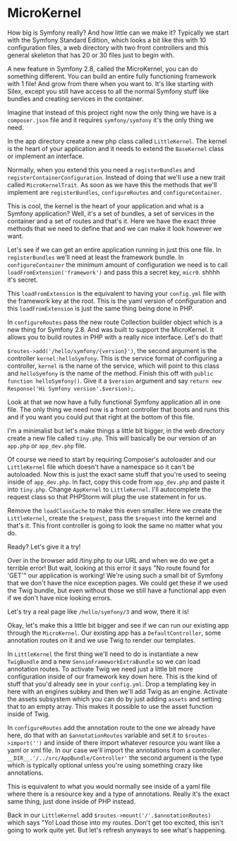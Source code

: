 # MicroKernel

How big is Symfony really? And how little can we make it? Typically we start with the
Symfony Standard Edition, which looks a bit like this with 10 configuration files, 
a web directory with two front controllers and this general skeleton that has 20 or 30
files just to begin with. 

A new feature in Symfony 2.8, called the MicroKernel, you can do something different.
You can build an entire fully functioning framework with 1 file! And grow from there
when you want to. It's like starting with Silex, except you still have access to all
the normal Symfony stuff like bundles and creating services in the container. 

Imagine that instead of this project right now the only thing we have is a `composer.json`
file and it requires `symfony/symfony` it's the only thing we need. 

In the app directory create a new php class called `LittleKernel`. The kernel is the heart
of your application and it needs to extend the `BaseKernel` class or implement an interface.

Normally, when you extend this you need a `registerBundles` and `registerContainerConfiguration`.
Instead of doing that we'll use a new trait called `MicroKernelTrait`. As soon as we have this
the methods that we'll implement are `registerBundles`, `configureRoutes` and `configureContainer`.

This is cool, the kernel is the heart of your application and what is a Symfony application?
Well, it's a set of bundles, a set of services in the container and a set of routes and that's it.
Here we have the exact three methods that we need to define that and we can make it look however
we want.

Let's see if we can get an entire application running in just this one file. In `registerBundles`
we'll need at least the framework bundle. In `configureContainer` the minimum amount of configuration
we need is to call `loadFromExtension('framework')` and pass this a secret key, `micr0`. shhhh it's secret.

This `loadFromExtension` is the equivalent to having your `config.yml` file with the framework key
at the root. This is the yaml version of configuration and this `loadFromExtension` is just the same
thing being done in PHP. 

In `configureRoutes` pass the new route Collection builder object which is a new thing for Symfony 2.8.
And was built to support the MicroKernel. It allows you to build routes in PHP with a really nice interface.
Let's do that!

`$routes->add('/hello/symfony/{version}')`, the second argument is the controller `kernel:helloSymfony`.
This is the service format of configuring a controller, `kernel` is the name of the service, which will
point to this class and `helloSymfony` is the name of the method. Finish this off with `public function helloSymfony()`.
Give it a `$version` argument and say `return new Response('Hi Symfony version'.$version);`. 

Look at that we now have a fully functional Symfony application all in one file. The only thing we need now is a
front controller that boots and runs this and if you want you could put that right at the bottom of this file.

I'm a minimalist but let's make things a little bit bigger, in the web directory create a new file called
`tiny.php`. This will basically be our version of an `app.php` or `app_dev.php` file. 

Of course we need to start by requiring Composer's autoloader and our `LittleKernel` file which doesn't
have a namespace so it can't be autoloaded. Now this is just the exact same stuff that you're used to seeing
inside of `app_dev.php`. In fact, copy this code from `app_dev.php` and paste it into `tiny.php`. Change
`AppKernel` to `LittleKernel`. I'll autocomplete the request class so that PHPStorm will plug the use statement
in for us. 

Remove the `loadClassCache` to make this even smaller. Here we create the `LittleKernel`, create the `$request`,
pass the `$request` into the kernel and that's it. This front controller is going to look the same no matter
what you do. 

Ready? Let's give it a try!

Over in the browser add /tiny.php to our URL and when we do we get a terrible error! But wait, looking at this
error it says "No route found for 'GET'" our application is working! We're using such a small bit of Symfony
that we don't have the nice exception pages. We could get these if we used the Twig bundle, but even without
those we still have a functional app even if we don't have nice looking errors. 

Let's try a real page like `/hello/symfony/3` and wow, there it is! 

Okay, let's make this a little bit bigger and see if we can run our existing app through the `MicroKernel`.
Our existing app has a `DefaultController`, some annotation routes on it and we use Twig to render our
templates. 

In `LittleKernel` the first thing we'll need to do is instantiate a new `TwigBundle` and a new `SensioFrameworkExtraBundle`
so we can load annotation routes. To activate Twig we need just a little bit more configuration inside of
our framework key down here. This is the kind of stuff that you'd already see in your `config.yml`. Drop
a templating key in here with an engines subkey and then we'll add Twig as an engine. Activate the assets
subsystem which you can do by just adding `assets` and setting that to an empty array. This makes it possible
to use the asset function inside of Twig. 

In `configureRoutes` add the annotation route to the one we already have here, do that with an
`$annotationRoutes` variable and set it to `$routes->import('')` and inside of there import whatever resource
you want like a yaml or xml file. In our case we'll import the annotations from a controller. `__DIR__.'/../src/AppBundle/Controller'` the second argument is the type which is typically optional unless you're
using something crazy like annotations. 

This is equivalent to what you would normally see inside of a yaml file where there is a resource key and a type
of annotations. Really it's the exact same thing, just done inside of PHP instead. 

Back in our `LittleKernel` add `$routes->mount('/'.$annotationRoutes)` which says "Yo! Load those into my routes.
Don't get too excited, this isn't going to work quite yet. But let's refresh anyways to see what's happening.




